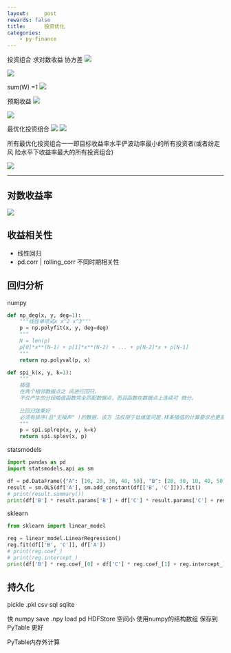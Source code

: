 ```yaml
---
layout:     post
rewards: false
title:      投资优化
categories:
    - py-finance
---
```


投资组合
求对数收益 协方差
![](https://cdn.jsdelivr.net/gh/631068264/img/006tNbRwgy1fv962te14xj31f60l8tap.jpg)

![](https://cdn.jsdelivr.net/gh/631068264/img/006tNbRwgy1fv962z7852j31d80det9y.jpg)

sum(W) =1
![](https://cdn.jsdelivr.net/gh/631068264/img/006tNbRwgy1fv968q4chjj31eu0ai3zi.jpg)

预期收益
![](https://cdn.jsdelivr.net/gh/631068264/img/006tNbRwgy1fv968xdxy5j31ec0ooq3s.jpg)

![](https://cdn.jsdelivr.net/gh/631068264/img/006tNbRwgy1fv96942g0nj31ek0uqdhs.jpg)

最优化投资组合
![](https://cdn.jsdelivr.net/gh/631068264/img/006tNbRwgy1fv96afr8j3j31fo0ecjss.jpg)
![](https://cdn.jsdelivr.net/gh/631068264/img/006tNbRwgy1fv96e4dhepj31fs154dj8.jpg)

所有最优化投资组合一一即目标收益率水平俨波动率最小的所有投资者(或者纷走风 险水平下收益率最大的所有投资组合)

![](https://cdn.jsdelivr.net/gh/631068264/img/006tNbRwgy1fv96e9grjsj31em0a0t9x.jpg)

---

## 对数收益率
![](https://cdn.jsdelivr.net/gh/631068264/img/006tNbRwgy1fv96m2in3gj31e604oweq.jpg)


## 收益相关性
- 线性回归
- pd.corr | rolling_corr 不同时期相关性

## 回归分析
numpy
```python
def np_deg(x, y, deg=1):
    """线性单项式x x^2 x^3"""
    p = np.polyfit(x, y, deg=deg)
    """
    N = len(p)
    p[0]*x**(N-1) + p[1]*x**(N-2) + ... + p[N-2]*x + p[N-1]
    """
    return np.polyval(p, x)
```

```python
def spi_k(x, y, k=1):
    """
    插值
    在两个相邻数据点之 间进行回归，
    不仅产生的分段插值函数完全匹配数据点，而且函数在数据点上连续可 微分。
    
    比回归效果好
    必须有排序(且"无噪声" )的数据，该方 法仅限于低维度问题.样条插值的计算要求也更高，在某些用例中可 能导致花费的时间比回归方法长得多.
    """
    p = spi.splrep(x, y, k=k)
    return spi.splev(x, p)
```

statsmodels
```python
import pandas as pd
import statsmodels.api as sm

df = pd.DataFrame({"A": [10, 20, 30, 40, 50], "B": [20, 30, 10, 40, 50], "C": [32, 234, 23, 23, 42523]})
result = sm.OLS(df['A'], sm.add_constant(df[['B', 'C']])).fit()
# print(result.summary())
print(df['B'] * result.params['B'] + df['C'] * result.params['C'] + result.params['const'])
```
sklearn
```python
from sklearn import linear_model

reg = linear_model.LinearRegression()
reg.fit(df[['B', 'C']], df['A'])
# print(reg.coef_)
# print(reg.intercept_)
print(df['B'] * reg.coef_[0] + df['C'] * reg.coef_[1] + reg.intercept_)
```

## 持久化
pickle .pkl 
csv
sql sqlite

快
numpy save .npy load
pd HDFStore  空间小
使用numpy的结构数组 保存到PyTable 更好

PyTable内存外计算




